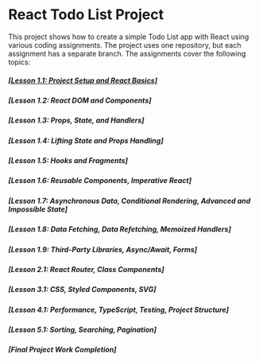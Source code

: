 # React Todo List Project
This project shows how to create a simple Todo List app with React using various coding assignments. The project uses one repository, but each assignment has a separate branch. The assignments cover the following topics:

##### <a href="https://github.com/fitsumtsehay/react-todo/branches" target="_blank" rel="nofollow">[Lesson 1.1: Project Setup and React Basics]</a>
##### [Lesson 1.2: React DOM and Components]
##### [Lesson 1.3: Props, State, and Handlers]
##### [Lesson 1.4: Lifting State and Props Handling]
##### [Lesson 1.5: Hooks and Fragments]
##### [Lesson 1.6: Reusable Components, Imperative React]
##### [Lesson 1.7: Asynchronous Data, Conditional Rendering, Advanced and Impossible State]
##### [Lesson 1.8: Data Fetching, Data Refetching, Memoized Handlers]
##### [Lesson 1.9: Third-Party Libraries, Async/Await, Forms]
##### [Lesson 2.1: React Router, Class Components]
##### [Lesson 3.1: CSS, Styled Components, SVG]
##### [Lesson 4.1: Performance, TypeScript, Testing, Project Structure]
##### [Lesson 5.1: Sorting, Searching, Pagination]
##### [Final Project Work Completion]
